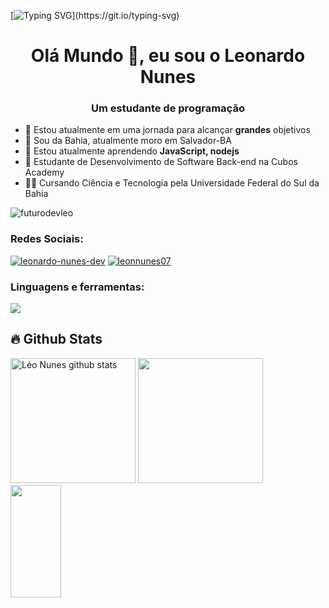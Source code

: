 [![Typing SVG](https://readme-typing-svg.demolab.com?font=White+Rabbit&pause=1000&color=34C924&center=true&width=435&lines=Wake+up%2C+Neo...;The+Matrix+has+you...;Follow+the+white+rabbit.)](https://git.io/typing-svg)

<h1 align="center">Olá Mundo 👋, eu sou o Leonardo Nunes</h1>
<h3 align="center">Um estudante de programação</h3>

-  🔭 Estou atualmente em uma jornada para alcançar **grandes** objetivos
-  📍 Sou da Bahia, atualmente moro em Salvador-BA
-  🌱 Estou atualmente aprendendo **JavaScript, nodejs**
-  🧠 Estudante de Desenvolvimento de Software Back-end na Cubos Academy
-  👨‍🎓 Cursando Ciência e Tecnologia pela Universidade Federal do Sul da Bahia

<p align="left"> <img src="https://komarev.com/ghpvc/?username=futurodevleo&label=Profile%20views&color=0e75b6&style=flat" alt="futurodevleo" /> </p>

<h3 align="left">Redes Sociais:</h3>
<p align="left">
<a href="https://linkedin.com/in/leonardo-nunes-dev" target="blank"><img src="https://skillicons.dev/icons?i=linkedin" alt="leonardo-nunes-dev" /></a>
<a href="https://instagram.com/leonnunes07" target="blank"><img src="https://skillicons.dev/icons?i=instagram" alt="leonnunes07" /></a>
</p>

<h3 align="left">Linguagens e ferramentas:</h3>
<p align="left">
  <a href="https://skillicons.dev">
    <img src="https://skillicons.dev/icons?i=js,nodejs,git,css,html,vscode" />
  </a>
</p>

## 🔥 Github Stats

<div align="left">
</p><img height="200px" src="https://github-readme-stats.vercel.app/api?username=futurodevleo&show_icons=true&theme=dracula&card_width=400" alt="Léo Nunes github stats" /> 
<img height="200px" src="http://github-readme-streak-stats.herokuapp.com?user=futurodevleo&theme=dracula&card_width=400" />
<img width="40%" height="180px" src="https://github-readme-stats.vercel.app/api/top-langs/?username=futurodevleo&show_icons=true&theme=dracula&layout=compact" />
</div>
